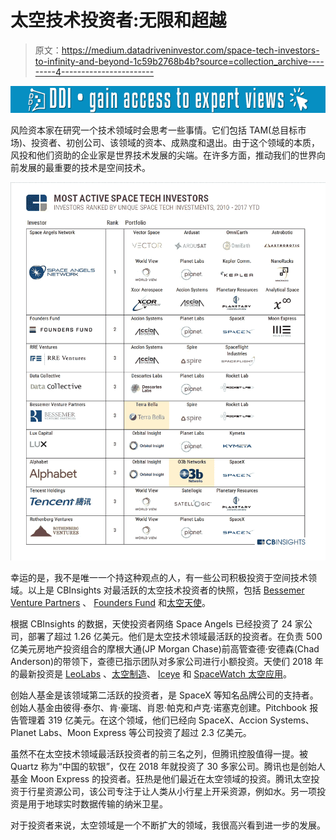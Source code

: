 # 太空技术投资者:无限和超越

> 原文：<https://medium.datadriveninvestor.com/space-tech-investors-to-infinity-and-beyond-1c59b2768b4b?source=collection_archive---------4----------------------->

[![](img/ac9fab85035edc8036dc3c903c3f7ed7.png)](http://www.track.datadriveninvestor.com/1B9E)

风险资本家在研究一个技术领域时会思考一些事情。它们包括 TAM(总目标市场)、投资者、初创公司、该领域的资本、成熟度和退出。由于这个领域的本质，风投和他们资助的企业家是世界技术发展的尖端。在许多方面，推动我们的世界向前发展的最重要的技术是空间技术。

![](img/a9fb3653629c362c873033a95df02278.png)

幸运的是，我不是唯一一个持这种观点的人，有一些公司积极投资于空间技术领域。以上是 CBInsights 对最活跃的太空技术投资者的快照，包括 [Bessemer Venture Partners](https://www.bvp.com/space-tech) 、 [Founders Fund](https://foundersfund.com/portfolio/) 和[太空天使](https://www.spaceangels.com/)。

根据 CBInsights 的数据，天使投资者网络 Space Angels 已经投资了 24 家公司，部署了超过 1.26 亿美元。他们是太空技术领域最活跃的投资者。在负责 500 亿美元房地产投资组合的摩根大通(JP Morgan Chase)前高管查德·安德森(Chad Anderson)的带领下，查德已指示团队对多家公司进行小额投资。天使们 2018 年的最新投资是 [LeoLabs](https://www.leolabs.space/) 、[太空制造](http://madeinspace.us/)、 [Iceye](https://www.iceye.com/) 和 [SpaceWatch 太空应用](https://www.skywatch.co/)。

创始人基金是该领域第二活跃的投资者，是 SpaceX 等知名品牌公司的支持者。创始人基金由彼得·泰尔、肯·豪瑞、肖恩·帕克和卢克·诺塞克创建。Pitchbook 报告管理着 319 亿美元。在这个领域，他们已经向 SpaceX、Accion Systems、Planet Labs、Moon Express 等公司投资了超过 2.3 亿美元。

虽然不在太空技术领域最活跃投资者的前三名之列，但腾讯控股值得一提。被 Quartz 称为“中国的软银”，仅在 2018 年就投资了 30 多家公司。腾讯也是创始人基金 Moon Express 的投资者。狂热是他们最近在太空领域的投资。腾讯太空投资于行星资源公司，该公司专注于让人类从小行星上开采资源，例如水。另一项投资是用于地球实时数据传输的纳米卫星。

对于投资者来说，太空领域是一个不断扩大的领域，我很高兴看到进一步的发展。